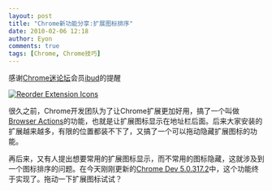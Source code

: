 ```yaml
---
layout: post
title: "Chrome新功能分享:扩展图标排序"
date: 2010-02-06 12:18
author: Eyon
comments: true
tags: [Chrome, Chrome技巧]
---
```

感谢[Chrome迷论坛](http://bbs.chromi.org/)会员[ibud](http://bbs.chromi.org/viewthread.php?tid=9042&page=2&fromuid=1#pid55951)的提醒

<a href="http://img.chromi.org/2010/02/Reorder-Extension-Icons.png">![](http://img.chromi.org/2010/02/Reorder-Extension-Icons.png "Reorder Extension Icons")</a>

很久之前，Chrome开发团队为了让Chrome扩展更加好用，搞了一个叫做[Browser Actions](http://code.google.com/p/chromium/wiki/BrowserActions)的功能，也就是让扩展图标显示在地址栏后面。后来大家安装的扩展越来越多，有限的位置都装不下了，又搞了一个可以拖动隐藏扩展图标的功能。

再后来，又有人提出想要常用的扩展图标显示，而不常用的图标隐藏，这就涉及到一个图标排序的问题。在今天刚刚更新的[Chrome Dev 5.0.317.2](http://www.chromi.org/archives/2936)中，这个功能终于实现了。拖动一下扩展图标试试？
